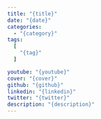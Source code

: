 ```yaml
---
title: "{title}"
date: "{date}"
categories:
  - "{category}"
tags:
  [
    "{tag}"
  ]

youtube: "{youtube}"
cover: "{cover}"
github: "{github}"
linkedin: "{linkedin}"
twitter: "{twitter}"
description: "{description}"
---
```


